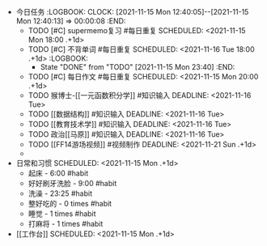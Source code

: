 - 今日任务
  :LOGBOOK:
  CLOCK: [2021-11-15 Mon 12:40:05]--[2021-11-15 Mon 12:40:13] =>  00:00:08
  :END:
	- TODO [#C] supermemo复习 #每日重复
	  SCHEDULED: <2021-11-15 Mon 18:00 .+1d>
	- TODO [#C] 不背单词 #每日重复
	  SCHEDULED: <2021-11-16 Tue 18:00 .+1d>
	  :LOGBOOK:
	  * State "DONE" from "TODO" [2021-11-15 Mon 23:40]
	  :END:
	- TODO [#C] 每日作文 #每日重复
	  SCHEDULED: <2021-11-15 Mon 20:00 .+1d>
	- TODO 猴博士-[[一元函数积分学]] #知识输入
	  DEADLINE: <2021-11-16 Tue>
	- TODO [[数据结构]] #知识输入
	  DEADLINE: <2021-11-16 Tue>
	- TODO [[教育技术学]] #知识输入
	  DEADLINE: <2021-11-16 Tue>
	- TODO 政治[[马原]] #知识输入
	  DEADLINE: <2021-11-16 Tue>
	- TODO [[FF14游场视频]] #视频制作
	  DEADLINE: <2021-11-21 Sun .+1d>
	-
- 日常和习惯
  SCHEDULED: <2021-11-15 Mon .+1d>
	- 起床 - 6:00 #habit
	- 好好刷牙洗脸 - 9:00 #habit
	- 洗澡 - 23:25 #habit
	- 整好吃的 - 0 times #habit
	- 睡觉 - 1 times #habit
	- 打麻将 - 1 times #habit
- [[工作台]]
  SCHEDULED: <2021-11-15 Mon .+1d>